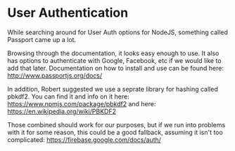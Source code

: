 # User Authentication

While searching around for User Auth options for NodeJS, something called Passport came up a lot.

Browsing through the documentation, it looks easy enough to use. It also has options to authenticate
with Google, Facebook, etc if we would like to add that later.
Documentation on how to install and use can be found here: http://www.passportjs.org/docs/

In addition, Robert suggested we use a seprate library for hashing called pbkdf2.
You can find it and info on it here: https://www.npmjs.com/package/pbkdf2
and here: https://en.wikipedia.org/wiki/PBKDF2

Those combined should work for our purposes, but if we run into problems with it for some reason,
this could be a good fallback, assuming it isn't too complicated: https://firebase.google.com/docs/auth/